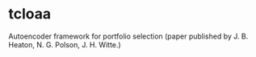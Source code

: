 # tcloaa
Autoencoder framework for portfolio selection (paper published by J. B. Heaton, N. G. Polson, J. H. Witte.)
